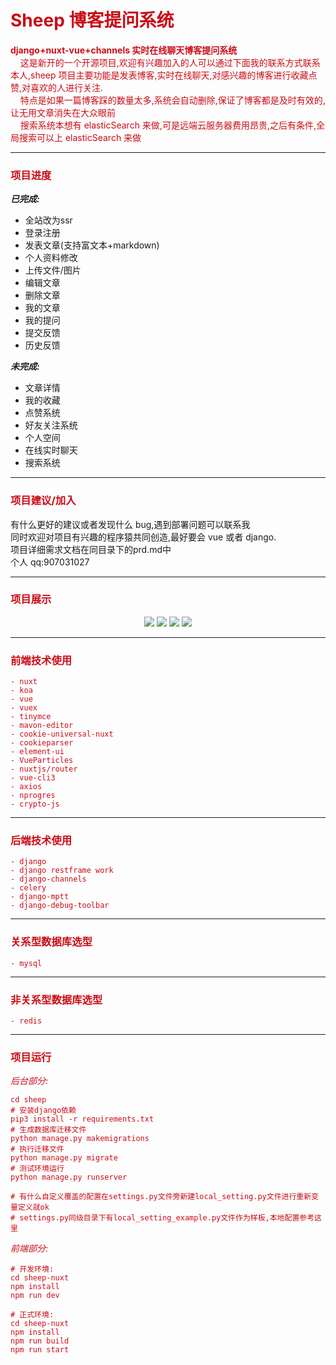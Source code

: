 # <font color=#ca0c16> Sheep 博客提问系统

**django+nuxt-vue+channels 实时在线聊天博客提问系统**
<br>
&nbsp;&nbsp;&nbsp;&nbsp;这是新开的一个开源项目,欢迎有兴趣加入的人可以通过下面我的联系方式联系本人,sheep 项目主要功能是发表博客,实时在线聊天,对感兴趣的博客进行收藏点赞,对喜欢的人进行关注.
<br>
&nbsp;&nbsp;&nbsp;&nbsp;特点是如果一篇博客踩的数量太多,系统会自动删除,保证了博客都是及时有效的,让无用文章消失在大众眼前
<br>
&nbsp;&nbsp;&nbsp;&nbsp;搜索系统本想有 elasticSearch 来做,可是远端云服务器费用昂贵,之后有条件,全局搜索可以上 elasticSearch 来做
</font>

---

### <font color=#ca0c16>项目进度</font>

**_已完成:_**

- 全站改为ssr
- 登录注册
- 发表文章(支持富文本+markdown)
- 个人资料修改
- 上传文件/图片
- 编辑文章
- 删除文章
- 我的文章
- 我的提问
- 提交反馈
- 历史反馈

**_未完成:_**

- 文章详情
- 我的收藏
- 点赞系统
- 好友关注系统
- 个人空间
- 在线实时聊天
- 搜索系统

---

### <font color=#ca0c16>项目建议/加入</font>

有什么更好的建议或者发现什么 bug,遇到部署问题可以联系我
<br>
同时欢迎对项目有兴趣的程序猿共同创造,最好要会 vue 或者 django.
<br>
项目详细需求文档在同目录下的prd.md中
<br>
个人 qq:907031027

---

### <font color=#ca0c16>项目展示</font>

<p align="center" >
<img name='register' src="https://img-blog.csdnimg.cn/20200427115631329.png?x-oss-process=image/watermark,type_ZmFuZ3poZW5naGVpdGk,shadow_10,text_aHR0cHM6Ly9ibG9nLmNzZG4ubmV0L3dlaXhpbl80MzQ4NTUwMg==,size_16,color_FFFFFF,t_70"/>

<img  name='index' src="https://img-blog.csdnimg.cn/20200427115631838.png?x-oss-process=image/watermark,type_ZmFuZ3poZW5naGVpdGk,shadow_10,text_aHR0cHM6Ly9ibG9nLmNzZG4ubmV0L3dlaXhpbl80MzQ4NTUwMg==,size_16,color_FFFFFF,t_70"/>

<img name='postings' src="https://img-blog.csdnimg.cn/20200427115631226.png?x-oss-process=image/watermark,type_ZmFuZ3poZW5naGVpdGk,shadow_10,text_aHR0cHM6Ly9ibG9nLmNzZG4ubmV0L3dlaXhpbl80MzQ4NTUwMg==,size_16,color_FFFFFF,t_70"/>

<img name='info' src="https://img-blog.csdnimg.cn/2020042711563193.png?x-oss-process=image/watermark,type_ZmFuZ3poZW5naGVpdGk,shadow_10,text_aHR0cHM6Ly9ibG9nLmNzZG4ubmV0L3dlaXhpbl80MzQ4NTUwMg==,size_16,color_FFFFFF,t_70"/>

</p>

---

### <font color=#ca0c16>前端技术使用

    - nuxt
    - koa
    - vue
    - vuex
    - tinymce
    - mavon-editor
    - cookie-universal-nuxt
    - cookieparser
    - element-ui
    - VueParticles
    - nuxtjs/router
    - vue-cli3
    - axios
    - nprogres
    - crypto-js

---

### <font color=#ca0c16>后端技术使用

    - django
    - django restframe work
    - django-channels
    - celery
    - django-mptt
    - django-debug-toolbar

---

### <font color=#ca0c16>关系型数据库选型

    - mysql

---

### <font color=#ca0c16>非关系型数据库选型

    - redis

---

### <font color=#ca0c16>项目运行

_后台部分:_

```
cd sheep
# 安装django依赖
pip3 install -r requirements.txt
# 生成数据库迁移文件
python manage.py makemigrations
# 执行迁移文件
python manage.py migrate
# 测试环境运行
python manage.py runserver

# 有什么自定义覆盖的配置在settings.py文件旁新建local_setting.py文件进行重新变量定义就ok
# settings.py同级目录下有local_setting_example.py文件作为样板,本地配置参考这里
```

_前端部分:_

```
# 开发环境:
cd sheep-nuxt
npm install
npm run dev

# 正式环境:
cd sheep-nuxt
npm install
npm run build
npm run start
```

#
